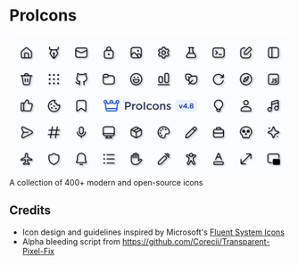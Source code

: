 # ProIcons
![Cover](./.github/cover.png)
A collection of 400+ modern and open-source icons

## Credits
- Icon design and guidelines inspired by Microsoft's [Fluent System Icons](https://github.com/microsoft/fluentui-system-icons)
- Alpha bleeding script from https://github.com/Corecii/Transparent-Pixel-Fix